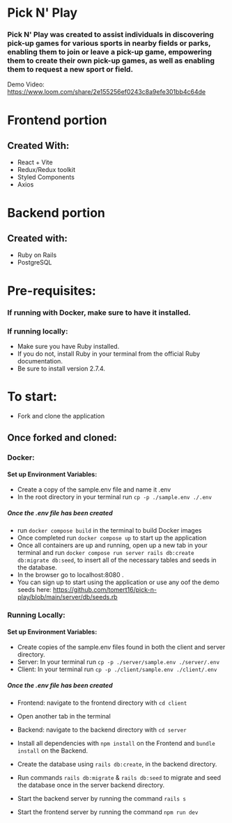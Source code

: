 # Pick N' Play
### Pick N' Play was created to assist individuals in discovering pick-up games for various sports in nearby fields or parks, enabling them to join or leave a pick-up game, empowering them to create their own pick-up games, as well as enabling them to request a new sport or field.
Demo Video: 
https://www.loom.com/share/2e155256ef0243c8a9efe301bb4c64de
# Frontend portion
## Created With: 
+ React + Vite
+ Redux/Redux toolkit
+ Styled Components
+ Axios
# Backend portion
## Created with:
+ Ruby on Rails
+ PostgreSQL

# Pre-requisites:
### If running with Docker, make sure to have it installed.
### If running locally:
- Make sure you have Ruby installed.
- If you do not, install Ruby in your terminal from the official Ruby documentation.
- Be sure to install version 2.7.4. 
# To start:
- Fork and clone the application
## Once forked and cloned:
### Docker:
#### Set up Environment Variables:
- Create a copy of the sample.env file and name it .env
- In the root directory in your terminal run `cp -p ./sample.env ./.env`
##### Once the .env file has been created
- run `docker compose build` in the terminal to build Docker images
- Once completed run `docker compose up` to start up the application
- Once all containers are up and running, open up a new tab in your terminal and run `docker compose run server rails db:create db:migrate db:seed`, to insert all of the necessary tables and seeds in the database. 
- In the browser go to localhost:8080 .
- You can sign up to start using the application or use any oof the demo seeds here: https://github.com/tomert16/pick-n-play/blob/main/server/db/seeds.rb 
### Running Locally:
#### Set up Environment Variables:
- Create copies of the sample.env files found in both the client and server directory.
- Server: In your terminal run `cp -p ./server/sample.env ./server/.env`
- Client: In your terminal run `cp -p ./client/sample.env ./client/.env`
##### Once the .env file has been created
- Frontend: navigate to the frontend directory with `cd client`
- Open another tab in the terminal
- Backend: navigate to the backend directory with `cd server`
- Install all dependencies with `npm install` on the Frontend and `bundle install` on the Backend.
- Create the database using `rails db:create`, in the backend directory.
- Run commands `rails db:migrate` & `rails db:seed` to migrate and seed the database once in the server backend directory.

- Start the backend server by running the command `rails s` <br/>
- Start the frontend server by running the command `npm run dev`
